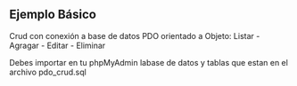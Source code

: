 ## Ejemplo Básico
Crud con conexión a base de datos PDO orientado a Objeto: Listar - Agragar - Editar - Eliminar

Debes importar en tu phpMyAdmin labase de datos y tablas que estan en el archivo pdo_crud.sql

